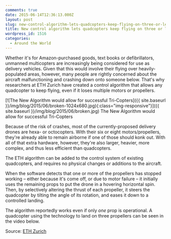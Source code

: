 ```yaml
---
comments: true
date: 2015-06-14T12:36:13.000Z
layout: post
slug: new-control-algorithm-lets-quadcopters-keep-flying-on-three-or-less-propellers
title: New control algorithm lets quadcopters keep flying on three or less propellers
wordpress_id: 1516
categories:
  - Around the World
---
```


Whether it's for Amazon-purchased goods, text books or defibrillators, unmanned multicopters are increasingly being considered for use as delivery vehicles. Given that this would involve their flying over heavily-populated areas, however, many people are rightly concerned about the aircraft malfunctioning and crashing down onto someone below. That's why researchers at ETH Zurich have created a control algorithm that allows any quadcopter to keep flying, even if it loses multiple motors or propellers.

[![The New Algorithm would allow for successful Tri-Copters]({{ site.baseurl }}/img/blog/2015/06/broken-1024x680.jpg){:class="img-responsive"}]({{ site.baseurl }}/img/blog/2015/06/broken.jpg) The New Algorithm would allow for successful Tri-Copters

Because of the risk of crashes, most of the currently-proposed delivery drones are hexa- or octocopters. With their six or eight motors/propellers, they're already able to remain airborne if one of those should konk out. With all of that extra hardware, however, they're also larger, heavier, more complex, and thus less efficient than quadcopters.

The ETH algorithm can be added to the control system of existing quadcopters, and requires no physical changes or additions to the aircraft.

When the software detects that one or more of the propellers has stopped working – either because it's come off, or due to motor failure – it initially uses the remaining props to put the drone in a hovering horizontal spin. Then, by selectively altering the thrust of each propeller, it steers the quadcopter by tilting the angle of its rotation, and eases it down to a controlled landing.

The algorithm reportedly works even if only _one_ prop is operational. A quadcopter using the technology to land on three propellers can be seen in the video below.

Source: [ETH Zurich](https://www.ethz.ch/en/news-and-events/eth-news/news/2013/12/new-algorithm-makes-quadrocopters-safer.html)
